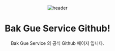<div align="center">

  ![header](https://user-images.githubusercontent.com/96553411/173067183-2292454e-34fe-41c1-bb99-912443539956.png)
  
  # Bak Gue Service Github!

  Bak Gue Service 의 공식 Github 페이지 입니다.

</div>
